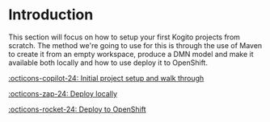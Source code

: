# Introduction

This section will focus on how to setup your first Kogito projects from scratch. The method we're going to use for this is through the use of Maven to create it from an empty workspace, produce a DMN model and make it available both locally and how to use deploy it to OpenShift.

[:octicons-copilot-24:  Initial project setup and walk through](01_walk_through.md)

[:octicons-zap-24:  Deploy locally](01_deploy_local.md)

[:octicons-rocket-24:  Deploy to OpenShift](01_deploy_openshift.md)
